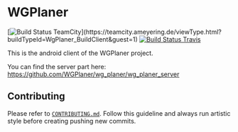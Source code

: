 # WGPlaner
[![Build Status TeamCity](https://teamcity.ameyering.de/app/rest/builds/buildType:(id:WgPlaner_BuildClient)/statusIcon)](https://teamcity.ameyering.de/viewType.html?buildTypeId=WgPlaner_BuildClient&guest=1)
[![Build Status Travis](https://travis-ci.org/WGPlaner/wg_planer.svg?branch=master)](https://travis-ci.org/WGPlaner/wg_planer)

This is the android client of the WGPlaner project. 

You can find the server part here: https://github.com/WGPlaner/wg_planer/wg_planer_server

## Contributing
Please refer to [`CONTRIBUTING.md`](CONTRIBUTING.md). Follow this guideline and always run artistic style before creating pushing new commits.
